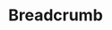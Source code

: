 ---
layout: pattern.njk
key: breadcrumb-legacy_de
title: Breadcrumb
parent: components-legacy_de
image: legacy/overview/breadcrumb.webp
keywords: 
order: 30
---
